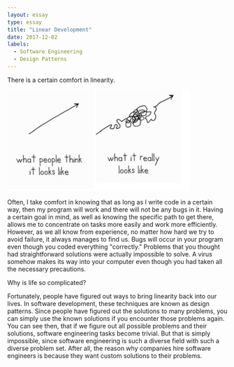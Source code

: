 ```yaml
---
layout: essay
type: essay
title: "Linear Development"
date: 2017-12-02
labels:
  - Software Engineering
  - Design Patterns
---
```


There is a certain comfort in linearity.

<img class="ui right floated medium image" src="../images/non-linear.jpeg">

Often, I take comfort in knowing that as long as I write code in a certain way, then my program will work and there will not be any bugs in it. Having a certain goal in mind, as well as knowing the specific path to get there, allows me to concentrate on tasks more easily and work more efficiently. However, as we all know from experience, no matter how hard we try to avoid failure, it always manages to find us. Bugs will occur in your program even though you coded everything "correctly." Problems that you thought had straightforward solutions were actually impossible to solve. A virus somehow makes its way into your computer even though you had taken all the necessary precautions.

Why is life so complicated?

Fortunately, people have figured out ways to bring linearity back into our lives. In software development, these techniques are known as design patterns. Since people have figured out the solutions to many problems, you can simply use the known solutions if you encounter those problems again. You can see then, that if we figure out all possible problems and their solutions, software engineering tasks become trivial. But that is simply impossible, since software engineering is such a diverse field with such a diverse problem set. After all, the reason why companies hire software engineers is because they want custom solutions to their problems.
